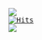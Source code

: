 <pre>
<img src="https://github-readme-stats.vercel.app/api/top-langs/?username=putragilanq&layout=compact&theme=dark&hide=html">
<a href="https://hits.sh/github.com/putragilanq/hits/"><img alt="Hits" src="https://hits.sh/github.com/putragilanq/hits.svg?style=plastic&label=VISITOR&extraCount=5242&color=ffffff&labelColor=000000&logo=iconify"/></a>
<img src="https://media.giphy.com/media/VTtANKl0beDFQRLDTh/giphy.gif" />
</pre>
